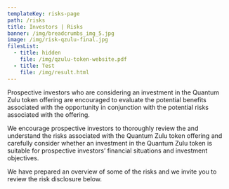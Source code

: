 ```yaml
---
templateKey: risks-page
path: /risks
title: Investors | Risks
banner: /img/breadcrumbs_img_5.jpg
image: /img/risk-qzulu-final.jpg
filesList:
  - title: hidden
    file: /img/qzulu-token-website.pdf
  - title: Test
    file: /img/result.html
---
```


Prospective investors who are considering an investment in the Quantum Zulu token offering are encouraged to evaluate the potential benefits associated with the opportunity in conjunction with the potential risks associated with the offering.

We encourage prospective investors to thoroughly review the and understand the risks associated with the Quantum Zulu token offering and carefully consider whether an investment in the Quantum Zulu token is suitable for prospective investors’ financial situations and investment objectives.

We have prepared an overview of some of the risks and we invite you to review the risk disclosure below.
